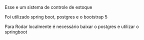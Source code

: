 Esse e um sistema de controle de estoque

Foi utilizado spring boot, postgres e o bootstrap 5

Para Rodar localmente é necessário baixar o postgres e utilizar o springboot
